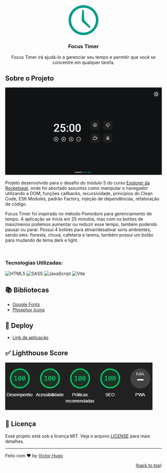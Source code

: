 <a name="readme-top"></a>
 <br />
<div align="center">
  <a href="https://focustimer-v1.vercel.app/" target=_blank >
    <img src="/.github/logo.png" alt="Logo" >
  </a>

  <h3 align="center">Focus Timer</h3>

  <p align="center">
      Focus Timer irá ajudá-lo a gerenciar seu tempo e permitir que você se concentre em qualquer tarefa.
    <br />
  </p>
</div>

## Sobre o Projeto

<img src="/.github/preview.png">


<br/>

Projeto desenvolvido para o desafio do módulo 5 do curso [Explorer da Rocketseat](https://www.rocketseat.com.br/explorer), onde foi abortado assuntos como manipular o navegador utilizando a DOM, funções callbacks, recursividade, princípios do Clean Code, ES6 Modules, padrão Factory, injeção de dependências, refatoração de código. 

Focus Timer foi inspirado no método Pomodoro para gerenciamento de tempo. A aplicação se inicia em 25 minutos, mas com os botões de mais/menos podemos aumentar ou reduzir esse tempo, também podendo pausar ou parar. Possuí 4 botões para ativar/desativar sons ambientes, sendo eles: floresta, chuva, cafeteria e lareira, também possui um botão para mudando de tema dark e light. 

<br/>


### Tecnologias Utilizadas:

![HTML5](https://img.shields.io/badge/html5-%23E34F26.svg?style=for-the-badge&logo=html5&logoColor=white) 
![SASS](https://img.shields.io/badge/SASS-hotpink.svg?style=for-the-badge&logo=SASS&logoColor=white) 
![JavaScript](https://img.shields.io/badge/javascript-%23323330.svg?style=for-the-badge&logo=javascript&logoColor=%23F7DF1E) 
![Vite](https://img.shields.io/badge/vite-%23646CFF.svg?style=for-the-badge&logo=vite&logoColor=white)


## 📚 Bibliotecas

- [Google Fonts](https://fonts.google.com/)
- [Phosphor Icons](https://phosphoricons.com/)

## 🚀 Deploy

- <a href="https://focustimer-v1.vercel.app/" target=_blank > Link da aplicação</a>

## ✅ Lighthouse Score

<img src="/.github/lighthouse-score.png">

## 📝 Licença

Esse projeto está sob a licença MIT. Veja o arquivo [LICENSE](LICENSE.md) para mais detalhes.

---

Feito com ♥ by [Victor Hugo](https://github.com/vctrhugoop/)

<p align="right">(<a href="#readme-top">back to top</a>)</p>
